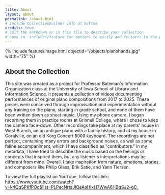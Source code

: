 ```yaml
---
title: About
layout: about
permalink: /about.html
# include CollectionBuilder info at bottom
credits: true
# Edit the markdown on in this file to describe your collection
# Look in _includes/feature for options to easily add features to the page
---
```


{% include feature/image.html objectid="/objects/pianohands.jpg" width="75" %}
## About the Collection

This site was created as a project for Professor Bateman's Information Organization class at the University of Iowa School of Library and Information Science.  It presents a collection of videos documenting performances of original piano compositions from 2017 to 2025.  These pieces were conceived through improvisation and experimentation without any training on the piano, starting in grade school, and none of them have been written down as sheet music.  Using my phone camera, I began recording them in practice rooms at Grinnell College, where I chose to keep the camera face-down.  Other recordings take place at my parents' house in West Branch, on an antique piano with a family history, and at my house in Coralville, on an old Korg Concert 5000 keyboard.  The recordings are not perfect, containing many errors and background noises, as well as some feline accompaniment, which I have classified as "contributors."  In my metadata, I have tried to describe the music based on the feelings or concepts that inspired them, but any listener's interpretations may be different from mine.  Overall, I take inspiration from nature, emotions, stories, and composers like Philip Glass, Erik Satie, and Yann Tiersen.

To view the full playlist on YouTube, follow this link: <https://www.youtube.com/watch?v=k4QqSPKfPOc&list=PLPecNrtsJIQeAoHIxH7WwA6HBqSJ2-gC_>

